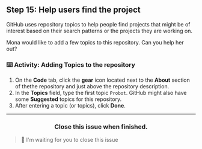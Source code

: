 ## Step 15: Help users find the project

GitHub uses repository topics to help people find projects that might be of interest based on their search patterns or the projects they are working on.

Mona would like to add a few topics to this repository. Can you help her out?

### :keyboard: Activity: Adding Topics to the repository

1. On the **Code** tab, click the **gear** icon located next to the **About** section of thethe repository and just above the repository description.
1. In the **Topics** field, type the first topic `Probot`. GitHub might also have some **Suggested** topics for this repository.
1. After entering a topic (or topics), click **Done**.

<hr>
<h3 align="center">Close this issue when finished.</h3>

> :robot: I'm waiting for you to close this issue
